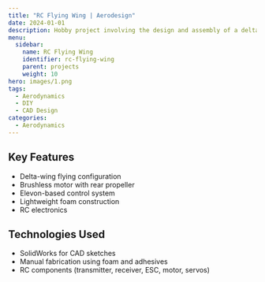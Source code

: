 ```yaml
---
title: "RC Flying Wing | Aerodesign"
date: 2024-01-01
description: Hobby project involving the design and assembly of a delta-wing RC aircraft using standard RC components.
menu:
  sidebar:
    name: RC Flying Wing
    identifier: rc-flying-wing
    parent: projects
    weight: 10
hero: images/1.png
tags:
  - Aerodynamics
  - DIY
  - CAD Design
categories:
  - Aerodynamics
---
```



## Key Features

- Delta-wing flying configuration  
- Brushless motor with rear propeller  
- Elevon-based control system  
- Lightweight foam construction  
- RC electronics  

## Technologies Used

- SolidWorks for CAD sketches  
- Manual fabrication using foam and adhesives  
- RC components (transmitter, receiver, ESC, motor, servos)  

